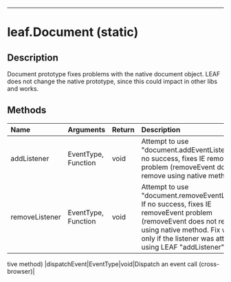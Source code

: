 
---

# leaf.Document (static) #
## Description ##
Document prototype fixes problems with the native document object. LEAF does not change the native prototype, since this could impact in other libs and works.

## Methods ##
| **Name** | **Arguments** | **Return** | **Description** |
|:---------|:--------------|:-----------|:----------------|
|addListener|EventType, Function|void|Attempt to use "document.addEventListener". If no success, fixes IE removeEvent problem (removeEvent does not remove using native method)|
|removeListener|EventType, Function|void|Attempt to use "document.removeEventListener". If no success, fixes IE removeEvent problem (removeEvent does not remove using native method. Fix will work only if the listener was attached using LEAF "addListener")|
tive method)
|dispatchEvent|EventType|void|Dispatch an event call (cross-browser)|